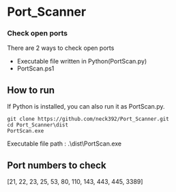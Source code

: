 # Port_Scanner
### Check open ports
There are 2 ways to check open ports
<ul>
  <li>Executable file written in Python(PortScan.py)</li>
  <li>PortScan.ps1</li>
</ul>

## How to run
If Python is installed, you can also run it as PortScan.py.
```
git clone https://github.com/neck392/Port_Scanner.git
cd Port_Scanner\dist
PortScan.exe
```
Executable file path : .\dist\PortScan.exe

## Port numbers to check
[21, 22, 23, 25, 53, 80, 110, 143, 443, 445, 3389]
